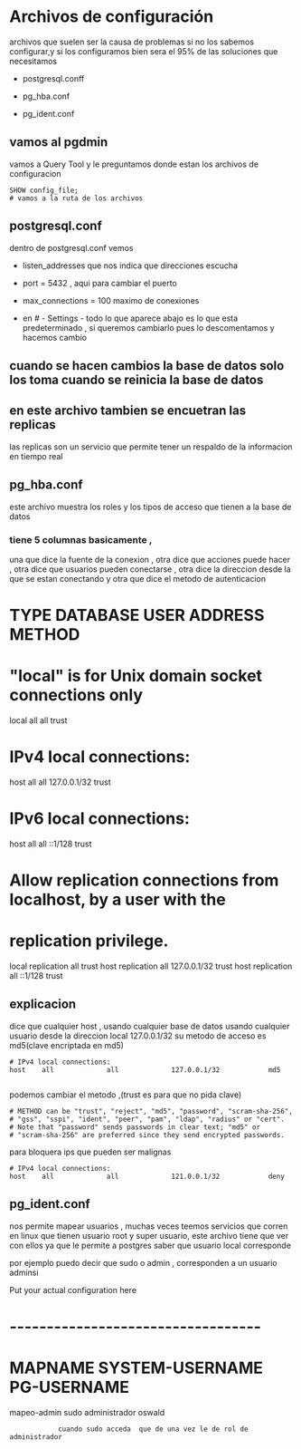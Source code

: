 # Archivos de configuración

archivos que suelen ser la causa de problemas si no
los sabemos configurar,y si los configuramos bien sera el 95%
de las soluciones que necesitamos

* postgresql.conff

* pg_hba.conf

* pg_ident.conf

## vamos al pgdmin
vamos a Query Tool y le preguntamos donde estan los
archivos de configuracion 
```
SHOW config_file;
# vamos a la ruta de los archivos
```
## postgresql.conf
dentro de  postgresql.conf vemos 

* listen_addresses  que nos indica que direcciones escucha

* port = 5432   , aqui para cambiar el puerto
*  max_connections = 100	 maximo de conexiones

* en # - Settings - todo lo que aparece abajo es lo que esta predeterminado ,
si queremos cambiarlo pues lo descomentamos y hacemos cambio


## cuando se hacen cambios la base de datos solo los toma cuando se reinicia la base de datos 

## en este archivo tambien se encuetran las replicas 

las replicas son un servicio que permite tener un respaldo de la informacion
en tiempo real 

## pg_hba.conf

este archivo muestra los roles y los tipos de acceso que tienen a la base de datos

### tiene 5 columnas basicamente ,
una que dice la fuente de la conexion , otra dice que acciones puede hacer , otra dice que usuarios pueden conectarse , otra dice la direccion desde la que se estan conectando 
y otra que dice el metodo de autenticacion 
# TYPE  DATABASE        USER            ADDRESS                 METHOD

# "local" is for Unix domain socket connections only
local   all             all                                     trust
# IPv4 local connections:
host    all             all             127.0.0.1/32            trust
# IPv6 local connections:
host    all             all             ::1/128                 trust
# Allow replication connections from localhost, by a user with the
# replication privilege.
local   replication     all                                     trust
host    replication     all             127.0.0.1/32            trust
host    replication     all             ::1/128                 trust

## explicacion 
dice que cualquier host , usando cualquier base de datos usando cualquier usuario
desde la direccion local 127.0.0.1/32 su metodo de acceso es md5(clave encriptada en md5)
```
# IPv4 local connections:
host    all             all             127.0.0.1/32            md5


```

podemos cambiar el metodo ,(trust es para que no pida clave)
```
# METHOD can be "trust", "reject", "md5", "password", "scram-sha-256",
# "gss", "sspi", "ident", "peer", "pam", "ldap", "radius" or "cert".
# Note that "password" sends passwords in clear text; "md5" or
# "scram-sha-256" are preferred since they send encrypted passwords.
```

para bloquera ips que pueden ser malignas 


```
# IPv4 local connections:
host    all             all             121.0.0.1/32            deny
```


## pg_ident.conf

nos permite mapear usuarios , muchas veces teemos servicios que corren en linux que tienen usuario root y super usuario, este archivo tiene que ver con ellos ya que le permite a postgres saber que usuario local corresponde 


por ejemplo puedo decir que sudo  o admin , corresponden a un usuario adminsi

 Put your actual configuration here
# ----------------------------------

# MAPNAME       SYSTEM-USERNAME         PG-USERNAME
mapeo-admin     sudo                  administrador
                oswald


                cuando sudo acceda  que de una vez le de rol de administrador 
